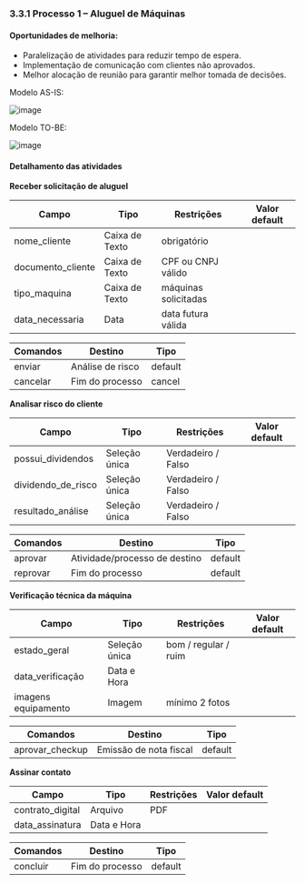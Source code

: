 ### 3.3.1 Processo 1 – Aluguel de Máquinas

#### Oportunidades de melhoria:

- Paralelização de atividades para reduzir tempo de espera.
- Implementação de comunicação com clientes não aprovados.
- Melhor alocação de reunião para garantir melhor tomada de decisões.
 
Modelo AS-IS:

![image](https://github.com/user-attachments/assets/23e768d0-e995-417e-bfe4-8dd06cd7abbd)

Modelo TO-BE:

![image](https://github.com/user-attachments/assets/4bd5bbfc-dfdc-4fef-a621-d7c96b1bc16b)

#### Detalhamento das atividades

**Receber solicitação de aluguel**

| **Campo**          | **Tipo**         | **Restrições**       | **Valor default** |
| ---                | ---              | ---                  | ---               |
| nome_cliente       | Caixa de Texto   | obrigatório          |                   |
| documento_cliente  | Caixa de Texto   | CPF ou CNPJ válido   |                   |
| tipo_maquina       | Caixa de Texto   | máquinas solicitadas |                   |
| data_necessaria    | Data             | data futura válida   |                   |

| **Comandos**         |  **Destino**                   | **Tipo** |
| ---                  | ---                            | ---               |
| enviar               | Análise de risco               | default           |
| cancelar             | Fim do processo                | cancel            |

**Analisar risco do cliente**

| **Campo**          | **Tipo**      | **Restrições**     | **Valor default** |
| ---                | ---           | ---                | ---               |
| possui_dividendos  | Seleção única | Verdadeiro / Falso |                   |
| dividendo_de_risco | Seleção única | Verdadeiro / Falso |                   |
| resultado_análise  | Seleção única | Verdadeiro / Falso |                   |

| **Comandos**         |  **Destino**                   | **Tipo**          |
| ---                  | ---                            | ---               |
| aprovar              | Atividade/processo de destino  | default           |
| reprovar             | Fim do processo                | default           |

**Verificação técnica da máquina**

| **Campo**           | **Tipo**      | **Restrições**       | **Valor default** |
| ---                 | ---           | ---                  | ---               |
| estado_geral        | Seleção única | bom / regular / ruim |                   |
| data_verificação    | Data e Hora   |                      |                   |
| imagens equipamento | Imagem        | mínimo 2 fotos       |                   |

| **Comandos**         |  **Destino**                   | **Tipo**          |
| ---                  | ---                            | ---               |
| aprovar_checkup      | Emissão de nota fiscal         | default           |

**Assinar contato**

| **Campo**          | **Tipo**      | **Restrições**     | **Valor default** |
| ---                | ---           | ---                | ---               |
| contrato_digital   | Arquivo       | PDF                |                   |
| data_assinatura    | Data e Hora   |                    |                   |

| **Comandos**         |  **Destino**                   | **Tipo**          |
| ---                  | ---                            | ---               |
| concluir             | Fim do processo                | default           |
